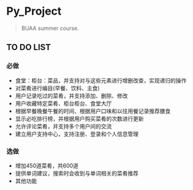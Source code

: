 # Py_Project
> BUAA summer course.
## TO DO LIST
### 必做
- 食堂：柜台：菜品，并支持对与这些元素进行增删改查，实现递归的操作
- 对菜肴进行编目(早餐、饮料、主食)
- 用户记录吃过的菜肴，并支持添加、删除、修改
- 用户收藏特定菜肴、柜台柜台、食堂大厅
- 根据早餐晚餐午餐的时间、根据用户口味和以往用餐记录推荐膳食
- 显示必吃排行榜，并根据用户购买菜肴的次数进行更新
- 允许评论菜肴，并支持多个用户间的交流
- 建立用户支持中心，支持注册、登录和个人信息管理
### 选做
- 增加450道菜肴，共600道
- 提供单词建议，搜索时会收到与单词相关的菜肴推荐
- 其他功能


